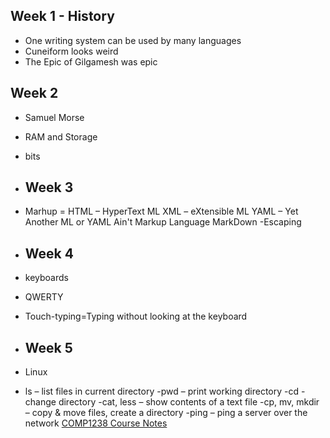 ## Week 1 - History
- One writing system can be used by many languages
- Cuneiform looks weird
- The Epic of Gilgamesh was epic


## Week 2
- Samuel Morse
- RAM and Storage
- bits

- ## Week 3
- Marhup = HTML – HyperText ML
XML – eXtensible ML
YAML – Yet Another ML or YAML Ain't Markup Language
MarkDown
-Escaping

- ## Week 4
- keyboards
- QWERTY
- Touch-typing=Typing without looking at the keyboard

- ## Week 5
- Linux
- ls – list files in current directory
-pwd – print working directory
-cd - change directory
-cat, less – show contents of a text file
-cp, mv, mkdir – copy & move files, create a directory
-ping – ping a server over the network
[COMP1238 Course Notes](comp1238.md)
